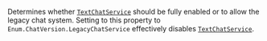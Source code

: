 Determines whether [`TextChatService`](https://create.roblox.com/docs/reference/engine/classes/TextChatService) should be fully enabled or to
allow the legacy chat system. Setting to this property to
`Enum.ChatVersion.LegacyChatService` effectively disables
[`TextChatService`](https://create.roblox.com/docs/reference/engine/classes/TextChatService).